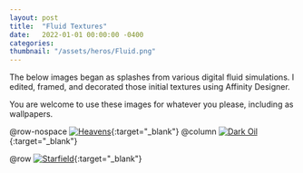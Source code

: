 ```yaml
---
layout: post
title:  "Fluid Textures"
date:   2022-01-01 00:00:00 -0400
categories: 
thumbnail: "/assets/heros/Fluid.png"
---
```

The below images began as splashes from various digital fluid simulations. I edited, framed, and decorated those initial textures using Affinity Designer.

You are welcome to use these images for whatever you please, including as wallpapers.

@row-nospace
[![Heavens](/assets/fluid/Heavens.png)](/assets/fluid/Heavens.png){:target="_blank"}
@column
[![Dark Oil](/assets/fluid/Dark%20Oil.png)](/assets/fluid/Dark%20Oil.png){:target="_blank"}

@row
[![Starfield](/assets/fluid/Starfield.png)](/assets/fluid/Starfield.png){:target="_blank"}
